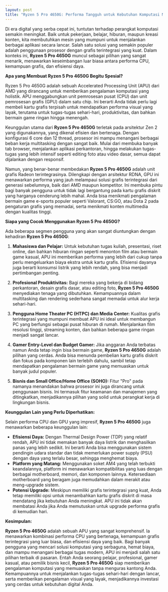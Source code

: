 ```yaml
---
layout: post
title: "Ryzen 5 Pro 4650G: Performa Tangguh untuk Kebutuhan Komputasi Modern"
---
```


Di era digital yang serba cepat ini, tuntutan terhadap perangkat komputasi semakin meningkat. Baik untuk pekerjaan, belajar, hiburan, maupun kreasi konten, kita membutuhkan mesin yang mumpuni untuk menjalankan berbagai aplikasi secara lancar. Salah satu solusi yang semakin populer adalah penggunaan prosesor dengan grafis terintegrasi yang kuat. Dalam konteks ini, **Ryzen 5 Pro 4650G** muncul sebagai pilihan yang sangat menarik, menawarkan keseimbangan luar biasa antara performa CPU, kemampuan grafis, dan efisiensi daya.

**Apa yang Membuat Ryzen 5 Pro 4650G Begitu Spesial?**

Ryzen 5 Pro 4650G adalah sebuah Accelerated Processing Unit (APU) dari AMD yang dirancang untuk memberikan pengalaman komputasi yang holistik. APU menggabungkan unit pemrosesan pusat (CPU) dan unit pemrosesan grafis (GPU) dalam satu chip. Ini berarti Anda tidak perlu lagi membeli kartu grafis terpisah untuk mendapatkan performa visual yang layak, terutama untuk tugas-tugas sehari-hari, produktivitas, dan bahkan bermain game ringan hingga menengah.

Keunggulan utama dari **Ryzen 5 Pro 4650G** terletak pada arsitektur Zen 2 yang digunakannya, yang dikenal efisien dan bertenaga. Dengan konfigurasi 6 core dan 12 thread, prosesor ini mampu menangani berbagai beban kerja multitasking dengan sangat baik. Mulai dari membuka banyak tab browser, menjalankan aplikasi perkantoran, hingga melakukan tugas-tugas yang lebih intensif seperti editing foto atau video dasar, semua dapat dijalankan dengan responsif.

Namun, yang benar-benar membedakan **Ryzen 5 Pro 4650G** adalah unit grafis Radeon terintegrasinya. Dilengkapi dengan arsitektur RDNA, GPU ini menawarkan performa yang jauh melampaui solusi grafis terintegrasi dari generasi sebelumnya, baik dari AMD maupun kompetitor. Ini membuka pintu bagi banyak pengguna untuk tidak lagi bergantung pada kartu grafis diskrit yang harganya cenderung lebih mahal. Anda bisa menikmati pengalaman bermain game e-sports populer seperti Valorant, CS:GO, atau Dota 2 pada pengaturan grafis yang memadai, serta menikmati konten multimedia dengan kualitas tinggi.

**Siapa yang Cocok Menggunakan Ryzen 5 Pro 4650G?**

Ada beberapa segmen pengguna yang akan sangat diuntungkan dengan kehadiran **Ryzen 5 Pro 4650G**:

1.  **Mahasiswa dan Pelajar:** Untuk kebutuhan tugas kuliah, presentasi, riset online, dan bahkan hiburan ringan seperti menonton film atau bermain game kasual, APU ini memberikan performa yang lebih dari cukup tanpa perlu mengeluarkan biaya ekstra untuk kartu grafis. Efisiensi dayanya juga berarti konsumsi listrik yang lebih rendah, yang bisa menjadi pertimbangan penting.

2.  **Profesional Produktivitas:** Bagi mereka yang bekerja di bidang perkantoran, desain grafis dasar, atau editing foto, **Ryzen 5 Pro 4650G** menyediakan tenaga yang dibutuhkan. Kemampuannya dalam multitasking dan rendering sederhana sangat memadai untuk alur kerja sehari-hari.

3.  **Pengguna Home Theater PC (HTPC) dan Media Center:** Kualitas grafis terintegrasi yang mumpuni membuat APU ini ideal untuk membangun PC yang berfungsi sebagai pusat hiburan di rumah. Menjalankan film resolusi tinggi, streaming konten, dan bahkan beberapa game ringan menjadi sangat lancar.

4.  **Gamer Entry-Level dan Budget Gamer:** Jika anggaran Anda terbatas namun Anda tetap ingin bisa bermain game, **Ryzen 5 Pro 4650G** adalah pilihan yang cerdas. Anda bisa menunda pembelian kartu grafis diskrit dan fokus pada komponen lain terlebih dahulu, sambil tetap mendapatkan pengalaman bermain game yang memuaskan untuk banyak judul populer.

5.  **Bisnis dan Small Office/Home Office (SOHO):** Fitur "Pro" pada namanya menandakan bahwa prosesor ini juga dirancang untuk penggunaan bisnis. Ini termasuk fitur keamanan dan manajemen yang ditingkatkan, menjadikannya pilihan yang solid untuk perangkat kerja di lingkungan bisnis.

**Keunggulan Lain yang Perlu Diperhatikan:**

Selain performa CPU dan GPU yang impresif, **Ryzen 5 Pro 4650G** juga menawarkan beberapa keunggulan lain:

*   **Efisiensi Daya:** Dengan Thermal Design Power (TDP) yang relatif rendah, APU ini tidak memakan banyak daya listrik dan menghasilkan panas yang lebih sedikit. Ini berarti Anda bisa menggunakan sistem pendingin udara standar dan tidak memerlukan power supply (PSU) dengan daya yang terlalu besar, sehingga menghemat biaya.
*   **Platform yang Matang:** Menggunakan soket AM4 yang telah terbukti keandalannya, platform ini menawarkan kompatibilitas yang luas dengan berbagai motherboard, memori, dan komponen lainnya. Ketersediaan motherboard yang beragam juga memudahkan dalam merakit atau meng-upgrade sistem.
*   **Potensi Upgrade:** Meskipun memiliki grafis terintegrasi yang kuat, Anda tetap memiliki opsi untuk menambahkan kartu grafis diskrit di masa mendatang jika kebutuhan Anda meningkat. APU ini tidak akan membatasi Anda jika Anda memutuskan untuk upgrade performa grafis di kemudian hari.

**Kesimpulan:**

**Ryzen 5 Pro 4650G** adalah sebuah APU yang sangat komprehensif. Ia menawarkan kombinasi performa CPU yang bertenaga, kemampuan grafis terintegrasi yang luar biasa, dan efisiensi daya yang baik. Bagi banyak pengguna yang mencari solusi komputasi yang serbaguna, hemat biaya, dan mampu menangani berbagai tugas modern, APU ini menjadi salah satu pilihan terbaik di pasaran. Entah Anda seorang pelajar, profesional, gamer kasual, atau pemilik bisnis kecil, **Ryzen 5 Pro 4650G** siap memberikan pengalaman komputasi yang memuaskan tanpa menguras kantong Anda. Kemampuannya untuk menjalankan tugas-tugas sehari-hari dengan lancar, serta memberikan pengalaman visual yang layak, menjadikannya investasi yang cerdas untuk kebutuhan digital Anda.
